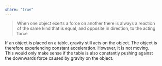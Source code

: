 ```yaml
---
share: "true"
---
```


> When one object exerts a force on another there is always a reaction of the same kind that is equal, and opposite in direction, to the acting force

If an object is placed on a table, gravity still acts on the object. The object is therefore experiencing constant acceleration. However, it is not moving. This would only make sense if the table is also constantly pushing against the downwards force caused by gravity on the object.